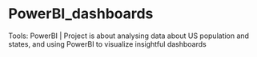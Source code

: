 # PowerBI_dashboards
Tools: PowerBI | Project is about analysing data about US population and states, and using PowerBI to visualize insightful dashboards
